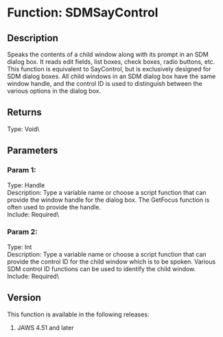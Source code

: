 # Function: SDMSayControl

## Description

Speaks the contents of a child window along with its prompt in an SDM
dialog box. It reads edit fields, list boxes, check boxes, radio
buttons, etc. This function is equivalent to SayControl, but is
exclusively designed for SDM dialog boxes. All child windows in an SDM
dialog box have the same window handle, and the control ID is used to
distinguish between the various options in the dialog box.

## Returns

Type: Void\

## Parameters

### Param 1:

Type: Handle\
Description: Type a variable name or choose a script function that can
provide the window handle for the dialog box. The GetFocus function is
often used to provide the handle.\
Include: Required\

### Param 2:

Type: Int\
Description: Type a variable name or choose a script function that can
provide the control ID for the child window which is to be spoken.
Various SDM control ID functions can be used to identify the child
window.\
Include: Required\

## Version

This function is available in the following releases:

1.  JAWS 4.51 and later
